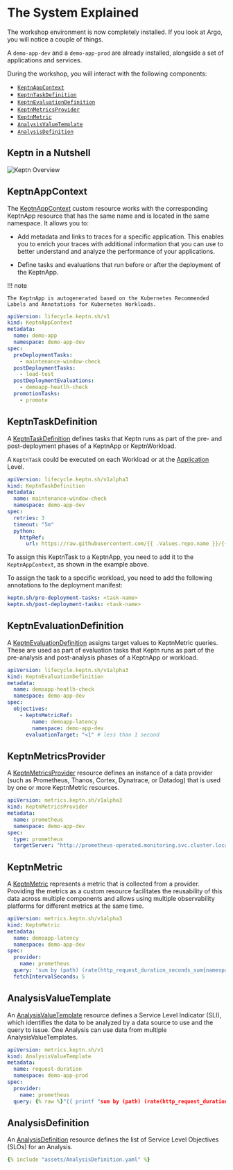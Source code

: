 # The System Explained

The workshop environment is now completely installed. If you look at Argo, you will notice a couple of things.

A `demo-app-dev` and a `demo-app-prod` are already installed, alongside a set of applications and services.

During the workshop, you will interact with the following components:

- [`KeptnAppContext`](#keptnappcontext)
- [`KeptnTaskDefinition`](#keptntaskdefinition)
- [`KeptnEvaluationDefinition`](#keptnevaluationdefinition)
- [`KeptnMetricsProvider`](#keptnmetricsprovider)
- [`KeptnMetric`](#keptnmetric)
- [`AnalysisValueTemplate`](#analysisvaluetemplate)
- [`AnalysisDefinition`](#analysisdefinition)

## Keptn in a Nutshell

![Keptn Overview](assets/03-keptn-overview.png)

## KeptnAppContext

The [KeptnAppContext](https://keptn.sh/stable/docs/reference/crd-reference/appcontext/) custom resource works with the corresponding KeptnApp resource that has the same name and is located in the same namespace. It allows you to:

- Add metadata and links to traces for a specific application. This enables you to enrich your traces with additional information that you can use to better understand and analyze the performance of your applications.

- Define tasks and evaluations that run before or after the deployment of the KeptnApp.

!!! note

    The KeptnApp is autogenerated based on the Kubernetes Recommended Labels and Annotations for Kubernetes Workloads.

```yaml
apiVersion: lifecycle.keptn.sh/v1
kind: KeptnAppContext
metadata:
  name: demo-app
  namespace: demo-app-dev
spec:
  preDeploymentTasks:
    - maintenance-window-check
  postDeploymentTasks:
    - load-test
  postDeploymentEvaluations:
    - demoapp-heatlh-check
  promotionTasks:
    - promote
```

## KeptnTaskDefinition

A [KeptnTaskDefinition](https://keptn.sh/stable/docs/reference/crd-reference/taskdefinition/) defines tasks that Keptn runs as part of the pre- and post-deployment phases of a KeptnApp or KeptnWorkload.

A `KeptnTask` could be executed on each Workload or at the [Application](#keptnappcontext) Level.

```yaml
apiVersion: lifecycle.keptn.sh/v1alpha3
kind: KeptnTaskDefinition
metadata:
  name: maintenance-window-check
  namespace: demo-app-dev
spec:
  retries: 3
  timeout: "5m"
  python:
    httpRef: 
      url: https://raw.githubusercontent.com/{{ .Values.repo.name }}/{{ .Values.repo.revision }}/tasks/checkmaintenance.py
```

To assign this KeptnTask to a KeptnApp, you need to add it to the `KeptnAppContext`, as shown in the example above.

To assign the task to a specific workload, you need to add the following annotations to the deployment manifest:

```yaml
keptn.sh/pre-deployment-tasks: <task-name>
keptn.sh/post-deployment-tasks: <task-name>
```

## KeptnEvaluationDefinition

A [KeptnEvaluationDefinition](https://keptn.sh/stable/docs/reference/crd-reference/evaluationdefinition/) assigns target values to KeptnMetric queries. These are used as part of evaluation tasks that Keptn runs as part of the pre-analysis and post-analysis phases of a KeptnApp or workload.

```yaml
apiVersion: lifecycle.keptn.sh/v1alpha3
kind: KeptnEvaluationDefinition
metadata:
  name: demoapp-heatlh-check
  namespace: demo-app-dev
spec:
  objectives:
    - keptnMetricRef:
        name: demoapp-latency
        namespace: demo-app-dev
      evaluationTarget: "<1" # less than 1 second
```

## KeptnMetricsProvider

A [KeptnMetricsProvider](https://keptn.sh/stable/docs/reference/crd-reference/metricsprovider/) resource defines an instance of a data provider (such as Prometheus, Thanos, Cortex, Dynatrace, or Datadog) that is used by one or more KeptnMetric resources.

```yaml
apiVersion: metrics.keptn.sh/v1alpha3
kind: KeptnMetricsProvider
metadata:
  name: prometheus
  namespace: demo-app-dev
spec:
  type: prometheus
  targetServer: "http://prometheus-operated.monitoring.svc.cluster.local:9090"
```

## KeptnMetric

A [KeptnMetric](https://keptn.sh/stable/docs/reference/crd-reference/metric/) represents a metric that is collected from a provider. Providing the metrics as a custom resource facilitates the reusability of this data across multiple components and allows using multiple observability platforms for different metrics at the same time.

```yaml
apiVersion: metrics.keptn.sh/v1alpha3
kind: KeptnMetric
metadata:
  name: demoapp-latency
  namespace: demo-app-dev
spec:
  provider:
    name: prometheus
  query: 'sum by (path) (rate(http_request_duration_seconds_sum{namespace="demo-app-dev", path="/"}[2m]) / rate(http_request_duration_seconds_count{namespace="demo-app-dev", path="/"}[2m]))'
  fetchIntervalSeconds: 5
```

## AnalysisValueTemplate

An [AnalysisValueTemplate](https://keptn.sh/stable/docs/reference/crd-reference/analysisvaluetemplate/) resource defines a Service Level Indicator (SLI), which identifies the data to be analyzed by a data source to use and the query to issue. One Analysis can use data from multiple AnalysisValueTemplates.

```yaml
apiVersion: metrics.keptn.sh/v1
kind: AnalysisValueTemplate
metadata:
  name: request-duration
  namespace: demo-app-prod
spec:
  provider:
    name: prometheus
  query: {% raw %}"{{ printf "sum by (path) (rate(http_request_duration_seconds_sum{namespace='demo-app-prod', path='/'}[1m]) / rate(http_request_duration_seconds_count{path='/'}[1m]))" }}"{% endraw %}
```

## AnalysisDefinition

An [AnalysisDefinition](https://keptn.sh/stable/docs/reference/crd-reference/analysisdefinition/) resource defines the list of Service Level Objectives (SLOs) for an Analysis.

```yaml
{% include "assets/AnalysisDefinition.yaml" %}
```
